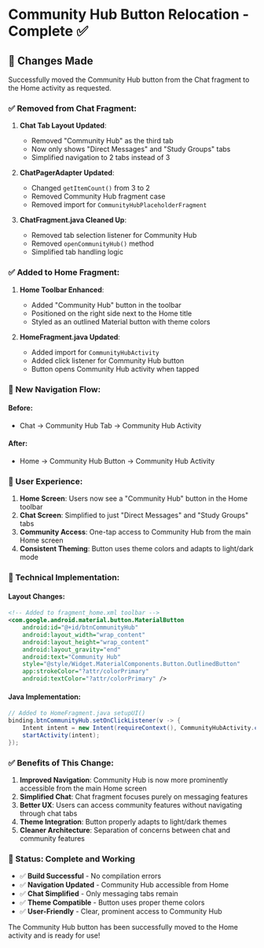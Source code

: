 # Community Hub Button Relocation - Complete ✅

## 🔄 **Changes Made**

Successfully moved the Community Hub button from the Chat fragment to the Home activity as requested.

### **✅ Removed from Chat Fragment:**

1. **Chat Tab Layout Updated**:
   - Removed "Community Hub" as the third tab
   - Now only shows "Direct Messages" and "Study Groups" tabs
   - Simplified navigation to 2 tabs instead of 3

2. **ChatPagerAdapter Updated**:
   - Changed `getItemCount()` from 3 to 2
   - Removed Community Hub fragment case
   - Removed import for `CommunityHubPlaceholderFragment`

3. **ChatFragment.java Cleaned Up**:
   - Removed tab selection listener for Community Hub
   - Removed `openCommunityHub()` method
   - Simplified tab handling logic

### **✅ Added to Home Fragment:**

1. **Home Toolbar Enhanced**:
   - Added "Community Hub" button in the toolbar
   - Positioned on the right side next to the Home title
   - Styled as an outlined Material button with theme colors

2. **HomeFragment.java Updated**:
   - Added import for `CommunityHubActivity`
   - Added click listener for Community Hub button
   - Button opens Community Hub activity when tapped

### **🎯 New Navigation Flow:**

#### **Before:**
- Chat → Community Hub Tab → Community Hub Activity

#### **After:**
- Home → Community Hub Button → Community Hub Activity

### **📱 User Experience:**

1. **Home Screen**: Users now see a "Community Hub" button in the Home toolbar
2. **Chat Screen**: Simplified to just "Direct Messages" and "Study Groups" tabs
3. **Community Access**: One-tap access to Community Hub from the main Home screen
4. **Consistent Theming**: Button uses theme colors and adapts to light/dark mode

### **🔧 Technical Implementation:**

#### **Layout Changes:**
```xml
<!-- Added to fragment_home.xml toolbar -->
<com.google.android.material.button.MaterialButton
    android:id="@+id/btnCommunityHub"
    android:layout_width="wrap_content"
    android:layout_height="wrap_content"
    android:layout_gravity="end"
    android:text="Community Hub"
    style="@style/Widget.MaterialComponents.Button.OutlinedButton"
    app:strokeColor="?attr/colorPrimary"
    android:textColor="?attr/colorPrimary" />
```

#### **Java Implementation:**
```java
// Added to HomeFragment.java setupUI()
binding.btnCommunityHub.setOnClickListener(v -> {
    Intent intent = new Intent(requireContext(), CommunityHubActivity.class);
    startActivity(intent);
});
```

### **✅ Benefits of This Change:**

1. **Improved Navigation**: Community Hub is now more prominently accessible from the main Home screen
2. **Simplified Chat**: Chat fragment focuses purely on messaging features
3. **Better UX**: Users can access community features without navigating through chat tabs
4. **Theme Integration**: Button properly adapts to light/dark themes
5. **Cleaner Architecture**: Separation of concerns between chat and community features

### **🎉 Status: Complete and Working**

- ✅ **Build Successful** - No compilation errors
- ✅ **Navigation Updated** - Community Hub accessible from Home
- ✅ **Chat Simplified** - Only messaging tabs remain
- ✅ **Theme Compatible** - Button uses proper theme colors
- ✅ **User-Friendly** - Clear, prominent access to Community Hub

The Community Hub button has been successfully moved to the Home activity and is ready for use!
